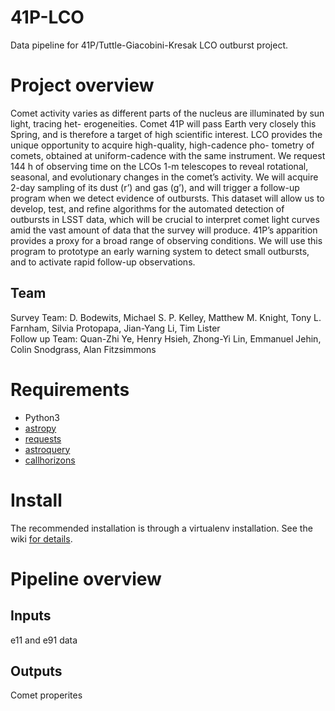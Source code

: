 # 41P-LCO
Data pipeline for 41P/Tuttle-Giacobini-Kresak LCO outburst project.

# Project overview
Comet activity varies as different parts of the nucleus are illuminated by sun light, tracing het- erogeneities. Comet 41P will pass Earth very closely this Spring, and is therefore a target of high scientific interest. LCO provides the unique opportunity to acquire high-quality, high-cadence pho- tometry of comets, obtained at uniform-cadence with the same instrument. We request 144 h of observing time on the LCOs 1-m telescopes to reveal rotational, seasonal, and evolutionary changes in the comet’s activity. We will acquire 2-day sampling of its dust (r’) and gas (g’), and will trigger a follow-up program when we detect evidence of outbursts. This dataset will allow us to develop, test, and refine algorithms for the automated detection of outbursts in LSST data, which will be crucial to interpret comet light curves amid the vast amount of data that the survey will produce. 41P’s apparition provides a proxy for a broad range of observing conditions. We will use this program to prototype an early warning system to detect small outbursts, and to activate rapid follow-up observations.

## Team
Survey Team: D. Bodewits, Michael S. P. Kelley, Matthew M. Knight, Tony L. Farnham, Silvia Protopapa, Jian-Yang Li, Tim Lister  
Follow up Team: Quan-Zhi Ye, Henry Hsieh, Zhong-Yi Lin, Emmanuel Jehin, Colin Snodgrass, Alan Fitzsimmons

# Requirements
* Python3
* [astropy](https://www.astropy.org)
* [requests](http://docs.python-requests.org/en/master/)
* [astroquery](https://github.com/astropy/astroquery)
* [callhorizons](https://github.com/mommermi/callhorizons)

# Install
The recommended installation is through a virtualenv installation.  See the wiki [for details](https://github.com/mkelley/41P-LCO/wiki/Pipeline-installation).

# Pipeline overview
## Inputs
e11 and e91 data

## Outputs
Comet properites
